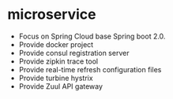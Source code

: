 # microservice
* Focus on Spring Cloud base Spring boot 2.0.
* Provide docker project
* Provide consul registration server
* Provide zipkin trace tool
* Provide real-time refresh configuration files
* Provide turbine hystrix
* Provide Zuul API gateway
